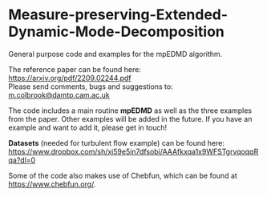 # Measure-preserving-Extended-Dynamic-Mode-Decomposition
General purpose code and examples for the mpEDMD algorithm.

The reference paper can be found here:<br>
https://arxiv.org/pdf/2209.02244.pdf<br>
Please send comments, bugs and suggestions to: m.colbrook@damtp.cam.ac.uk

The code includes a main routine **mpEDMD** as well as the three examples from the paper. Other examples will be added in the future. If you have an example and want to add it, please get in touch! 

**Datasets** (needed for turbulent flow example) can be found here: https://www.dropbox.com/sh/xj59e5in7dfsobi/AAAfkxqa1x9WFSTgrvqoqqRqa?dl=0

Some of the code also makes use of Chebfun, which can be found at https://www.chebfun.org/.
